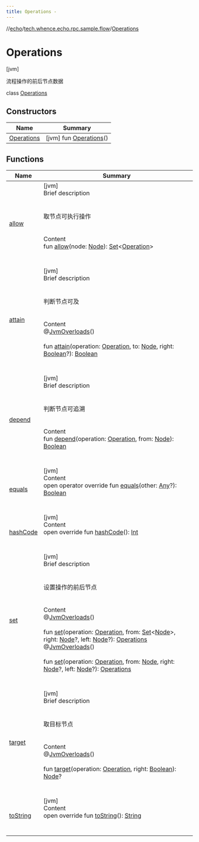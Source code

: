 ```yaml
---
title: Operations -
---
```

//[echo](../../index.md)/[tech.whence.echo.rpc.sample.flow](../index.md)/[Operations](index.md)



# Operations  
 [jvm] 

流程操作的前后节点数据

class [Operations](index.md)   


## Constructors  
  
|  Name|  Summary| 
|---|---|
| [Operations](-operations.md)|  [jvm] fun [Operations](-operations.md)()   <br>


## Functions  
  
|  Name|  Summary| 
|---|---|
| [allow](allow.md)| [jvm]  <br>Brief description  <br><br><br>取节点可执行操作<br><br>  <br>Content  <br>fun [allow](allow.md)(node: [Node](../-node/index.md)): [Set](https://kotlinlang.org/api/latest/jvm/stdlib/kotlin.collections/-set/index.html)<[Operation](../-operation/index.md)>  <br><br><br>
| [attain](attain.md)| [jvm]  <br>Brief description  <br><br><br>判断节点可及<br><br>  <br>Content  <br>@[JvmOverloads](https://kotlinlang.org/api/latest/jvm/stdlib/kotlin.jvm/-jvm-overloads/index.html)()  <br>  <br>fun [attain](attain.md)(operation: [Operation](../-operation/index.md), to: [Node](../-node/index.md), right: [Boolean](https://kotlinlang.org/api/latest/jvm/stdlib/kotlin/-boolean/index.html)?): [Boolean](https://kotlinlang.org/api/latest/jvm/stdlib/kotlin/-boolean/index.html)  <br><br><br>
| [depend](depend.md)| [jvm]  <br>Brief description  <br><br><br>判断节点可追溯<br><br>  <br>Content  <br>fun [depend](depend.md)(operation: [Operation](../-operation/index.md), from: [Node](../-node/index.md)): [Boolean](https://kotlinlang.org/api/latest/jvm/stdlib/kotlin/-boolean/index.html)  <br><br><br>
| [equals](../../tech.whence.echo.webclient.response.exception/-response-unrecognized-exception/index.md#kotlin/Any/equals/#kotlin.Any?/PointingToDeclaration/)| [jvm]  <br>Content  <br>open operator override fun [equals](../../tech.whence.echo.webclient.response.exception/-response-unrecognized-exception/index.md#kotlin/Any/equals/#kotlin.Any?/PointingToDeclaration/)(other: [Any](https://kotlinlang.org/api/latest/jvm/stdlib/kotlin/-any/index.html)?): [Boolean](https://kotlinlang.org/api/latest/jvm/stdlib/kotlin/-boolean/index.html)  <br><br><br>
| [hashCode](../../tech.whence.echo.webclient.response.exception/-response-unrecognized-exception/index.md#kotlin/Any/hashCode/#/PointingToDeclaration/)| [jvm]  <br>Content  <br>open override fun [hashCode](../../tech.whence.echo.webclient.response.exception/-response-unrecognized-exception/index.md#kotlin/Any/hashCode/#/PointingToDeclaration/)(): [Int](https://kotlinlang.org/api/latest/jvm/stdlib/kotlin/-int/index.html)  <br><br><br>
| [set](set.md)| [jvm]  <br>Brief description  <br><br><br>设置操作的前后节点<br><br>  <br>Content  <br>@[JvmOverloads](https://kotlinlang.org/api/latest/jvm/stdlib/kotlin.jvm/-jvm-overloads/index.html)()  <br>  <br>fun [set](set.md)(operation: [Operation](../-operation/index.md), from: [Set](https://kotlinlang.org/api/latest/jvm/stdlib/kotlin.collections/-set/index.html)<[Node](../-node/index.md)>, right: [Node](../-node/index.md)?, left: [Node](../-node/index.md)?): [Operations](index.md)  <br>@[JvmOverloads](https://kotlinlang.org/api/latest/jvm/stdlib/kotlin.jvm/-jvm-overloads/index.html)()  <br>  <br>fun [set](set.md)(operation: [Operation](../-operation/index.md), from: [Node](../-node/index.md), right: [Node](../-node/index.md)?, left: [Node](../-node/index.md)?): [Operations](index.md)  <br><br><br>
| [target](target.md)| [jvm]  <br>Brief description  <br><br><br>取目标节点<br><br>  <br>Content  <br>@[JvmOverloads](https://kotlinlang.org/api/latest/jvm/stdlib/kotlin.jvm/-jvm-overloads/index.html)()  <br>  <br>fun [target](target.md)(operation: [Operation](../-operation/index.md), right: [Boolean](https://kotlinlang.org/api/latest/jvm/stdlib/kotlin/-boolean/index.html)): [Node](../-node/index.md)?  <br><br><br>
| [toString](../../tech.whence.echo.webclient.response.exception/-response-unrecognized-exception/index.md#kotlin/Any/toString/#/PointingToDeclaration/)| [jvm]  <br>Content  <br>open override fun [toString](../../tech.whence.echo.webclient.response.exception/-response-unrecognized-exception/index.md#kotlin/Any/toString/#/PointingToDeclaration/)(): [String](https://kotlinlang.org/api/latest/jvm/stdlib/kotlin/-string/index.html)  <br><br><br>

